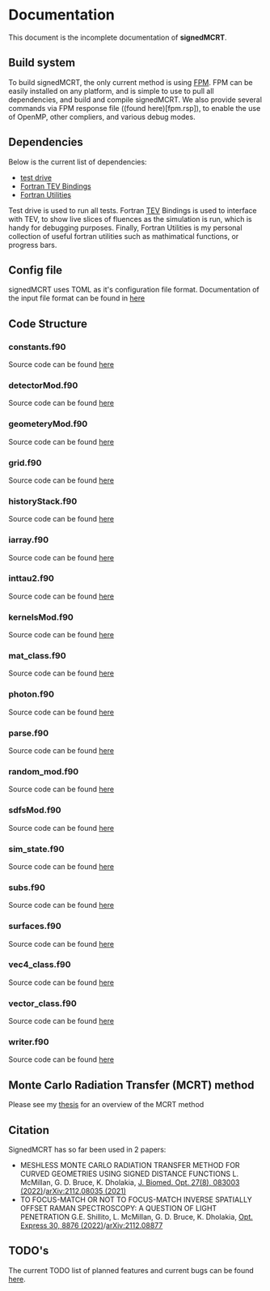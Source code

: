 # Documentation

This document is the incomplete documentation of **signedMCRT**.

## Build system

To build signedMCRT, the only current method is using [FPM](https://fpm.fortran-lang.org/en/index.html).
FPM can be easily installed on any platform, and is simple to use to pull all dependencies, and build and compile signedMCRT.
We also provide several commands via FPM response file ((found here)[fpm.rsp]), to enable the use of OpenMP, other compliers, and various debug modes.

## Dependencies

Below is the current list of dependencies:

* [test drive](https://github.com/fortran-lang/test-drive)
* [Fortran TEV Bindings](https://github.com/lewisfish/fortran_tev_bindings)
* [Fortran Utilities](https://github.com/lewisfish/fortran_utilities)

Test drive is used to run all tests.
Fortran [TEV](https://github.com/Tom94/tev/) Bindings is used to interface with TEV, to show live slices of fluences as the simulation is run, which is handy for debugging purposes.
Finally, Fortran Utilities is my personal collection of useful fortran utilities such as mathimatical functions, or progress bars.

## Config file
signedMCRT uses TOML as it's configuration file format.
Documentation of the input file format can be found in [here](config.md)


## Code Structure

### constants.f90
Source code can be found [here](/src/constants.f90)

### detectorMod.f90
Source code can be found [here](/src/detectorMod.f90)

### geometeryMod.f90
Source code can be found [here](/src/geometeryMod.f90)

### grid.f90
Source code can be found [here](/src/grid.f90)

### historyStack.f90
Source code can be found [here](/src/historyStack.f90)

### iarray.f90
Source code can be found [here](/src/iarray.f90)

### inttau2.f90
Source code can be found [here](/src/inttau2.f90)

### kernelsMod.f90
Source code can be found [here](/src/kernelsMod.f90)

### mat_class.f90
Source code can be found [here](/src/mat_class.f90)

### photon.f90
Source code can be found [here](/src/photon.f90)

### parse.f90
Source code can be found [here](/src/parse.f90)

### random_mod.f90
Source code can be found [here](/src/random_mod.f90)

### sdfsMod.f90
Source code can be found [here](/src/sdfsMod.f90)

### sim_state.f90
Source code can be found [here](/src/sim_state.f90)

### subs.f90
Source code can be found [here](/src/subs.f90)

### surfaces.f90
Source code can be found [here](/src/surfaces.f90)

### vec4_class.f90
Source code can be found [here](/src/vec4_class.f90)

### vector_class.f90
Source code can be found [here](/src/vector_class.f90)

### writer.f90
Source code can be found [here](/src/writer.f90)


## Monte Carlo Radiation Transfer (MCRT) method

Please see my [thesis](main.pdf) for an overview of the MCRT method

## Citation

SignedMCRT has so far been used in 2 papers:

+ MESHLESS MONTE CARLO RADIATION TRANSFER METHOD FOR CURVED GEOMETRIES USING SIGNED DISTANCE FUNCTIONS
L. McMillan, G. D. Bruce, K. Dholakia, [J. Biomed. Opt. 27(8), 083003 (2022)](https://doi.org/10.1364/OE.451496)/[arXiv:2112.08035 (2021)](https://arxiv.org/abs/2112.08035)
+ TO FOCUS-MATCH OR NOT TO FOCUS-MATCH INVERSE SPATIALLY OFFSET RAMAN SPECTROSCOPY: A QUESTION OF LIGHT PENETRATION
G.E. Shillito, L. McMillan, G. D. Bruce, K. Dholakia, [Opt. Express 30, 8876 (2022)](https://doi.org/10.1364/OE.451496)/[arXiv:2112.08877](https://arxiv.org/abs/2112.08877)

## TODO's
The current TODO list of planned features and current bugs can be found [here](TODO.md).